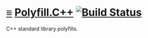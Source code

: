 # [≡](#contents) [Polyfill.C++](#) [![Build Status](https://travis-ci.org/per-framework/polyfill.cpp.svg?branch=v1)](https://travis-ci.org/per-framework/polyfill.cpp)

C++ standard library polyfills.
